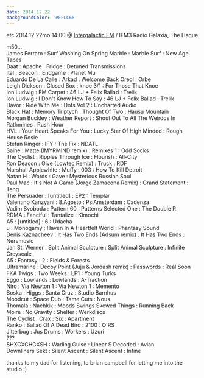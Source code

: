 ```yaml
---
date: 2014.12.22
backgroundColor: '#FFCC66'
---
```


etc 2014.12.22mo 14:00 @ [Intergalactic FM](http://www.intergalacticfm.com/) / IFM3 Radio Galaxia, The Hague  

m50...  
James Ferraro : Surf Washing On Spring Marble : Marble Surf : New Age Tapes  
Daat : Apache : Fridge : Detuned Transmissions  
Ital : Beacon : Endgame : Planet Mu  
Eduardo De La Calle : Arkad : Welcome Back Oreol : Orbe  
Leigh Dickson : Closed Box : knoe 3/1 : For Those That Knoe  
Ion Ludwig : EM Carpet : 46 LJ + Felix Ballad : Trelik  
Ion Ludwig : I Don't Know How To Say : 46 LJ + Felix Ballad : Trelik  
Davor : Ride With Me : Dots Vol 2 : Uncharted Audio  
Black Hat : Memory Triptych : Thought Of Two : Hausu Mountain  
Morgan Buckley : Weather Report : Shout Out To All The Weirdos In Rathmines : Rush Hour  
HVL : Your Heart Speaks For You : Lucky Star Of High Minded : Rough House Rosie  
Stefan Ringer : IFY : The Fix : NDATL  
Saine : Matte (IMYRMIND remix) : Remixes 1 : Odd Socks  
The Cyclist : Ripples Through Ice : Flourish : All-City  
Ron Deacon : Give (Lowtec Remix) : Truck : RDF  
Marshall Applewhite : Muffy : 003 : How To Kill Detroit  
Natan H : Words : Gave : Mysterious Russian Soul  
Paul Mac : It's Not A Game (Jorge Zamacona Remix) : Grand Statement : Teng  
The Persuader : \[untitled\] : EP2 : Templar  
Valentino Kanzyani : 8.Agosto : PsiAmsterdam : Cadenza  
Vadim Svoboda : Pattern 60 : Patterns Selected One : The Double R  
RDMA : Fanciful : Tantalize : Kimochi  
A5 : \[untitled\] : 6 : Udacha  
u : Monogamy : Haven In A Heartfelt World : Phantasy Sound  
Denis Kaznacheev : It Has Two Ends (Adsum remix) : It Has Two Ends : Nervmusic  
Jan St. Werner : Split Animal Sculpture : Split Animal Sculpture : Infinite Greyscale  
A5 : Fantasy : 2 : Fields & Forests  
Ultramarine : Decoy Point (Juju & Jordash remix) : Passwords : Real Soon  
FKA Twigs : Two Weeks : LP1 : Young Turks  
Eggo : Lowlands : Lowlands : A-Traction  
Niro : Via Newton 1 : Via Newton 1 : Memento  
Boska : Higgs : Santa Cruz : Studio Barnhus  
Moodcut : Space Dub : Tame Cuts : Nous  
Thomala : Nachkik : Moods Swings Skewed Things : Running Back  
Moire : No Gravity : Shelter : Werkdiscs  
The Cyclist : Crax : Six : Apartment  
Ranko : Ballad Of A Dead Bird : 2100 : O'RS  
Jitterbug : Jus Drums : Workers : Uzuri  
???  
SHXCXCHCXSH : Wading Guise : Linear S Decoded : Avian  
Downliners Sekt : Silent Ascent : Silent Ascent : Infine  

thanks to my dad for listening, to brian campbell for letting me into the studio :)